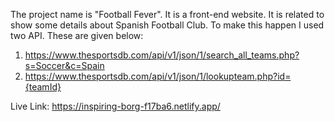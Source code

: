 The project name is "Football Fever". It is a front-end website.
It is related to show some details about Spanish Football Club. To make this happen I used two API. These are given below:
1. https://www.thesportsdb.com/api/v1/json/1/search_all_teams.php?s=Soccer&c=Spain
2. https://www.thesportsdb.com/api/v1/json/1/lookupteam.php?id={teamId}

Live Link: https://inspiring-borg-f17ba6.netlify.app/
